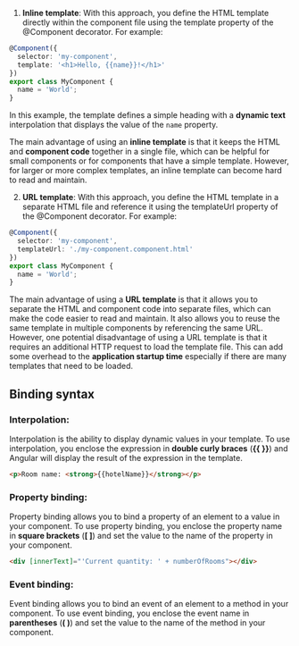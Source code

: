 1. __Inline template__: With this approach, you define the HTML template directly within the component file using the template property of the @Component decorator. For example:

```typescript
@Component({
  selector: 'my-component',
  template: '<h1>Hello, {{name}}!</h1>'
})
export class MyComponent {
  name = 'World';
}
```
In this example, the template defines a simple heading with a __dynamic text__ interpolation that displays the value of the `name` property.

The main advantage of using an __inline template__ is that it keeps the HTML and __component code__ together in a single file, which can be helpful for small components or for components that have a simple template. However, for larger or more complex templates, an inline template can become hard to read and maintain.

2. __URL template__: With this approach, you define the HTML template in a separate HTML file and reference it using the templateUrl property of the @Component decorator. For example:

```typescript
@Component({
  selector: 'my-component',
  templateUrl: './my-component.component.html'
})
export class MyComponent {
  name = 'World';
}
```
The main advantage of using a __URL template__ is that it allows you to separate the HTML and component code into separate files, which can make the code easier to read and maintain. It also allows you to reuse the same template in multiple components by referencing the same URL.
However, one potential disadvantage of using a URL template is that it requires an additional HTTP request to load the template file. This can add some overhead to the __application startup time__  especially if there are many templates that need to be loaded.

## Binding syntax
### Interpolation: 
Interpolation is the ability to display dynamic values in your template. To use interpolation, you enclose the expression in __double curly braces__ (__{{ }}__) and Angular will display the result of the expression in the template.
```html
<p>Room name: <strong>{{hotelName}}</strong></p>
```
### Property binding: 
Property binding allows you to bind a property of an element to a value in your component. To use property binding, you enclose the property name in __square brackets__ (__[ ]__) and set the value to the name of the property in your component.
```html
<div [innerText]="'Current quantity: ' + numberOfRooms"></div>
```

### Event binding: 
Event binding allows you to bind an event of an element to a method in your component. To use event binding, you enclose the event name in __parentheses__ (__( )__) and set the value to the name of the method in your component.




